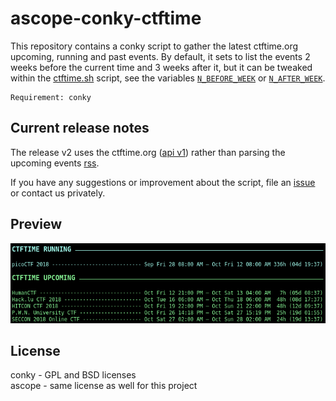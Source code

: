 # ascope-conky-ctftime

This repository contains a conky script to gather the latest ctftime.org upcoming, running and past events. By default, it sets to list the events 2 weeks before the current time and 3 weeks after it, but it can be tweaked within the [ctftime.sh](https://github.com/Ascope-Team/ascope-conky-ctftime/blob/master/ctftime.sh) script, see the variables [`N_BEFORE_WEEK`](https://github.com/Ascope-Team/ascope-conky-ctftime/blob/master/ctftime.sh#L26) or [`N_AFTER_WEEK`](https://github.com/Ascope-Team/ascope-conky-ctftime/blob/master/ctftime.sh#L27).

```text
Requirement: conky
```

## Current release notes

The release v2 uses the ctftime.org ([api v1](https://ctftime.org/api/)) rather than parsing the upcoming events [rss](https://ctftime.org/event/list/upcoming/rss/).

If you have any suggestions or improvement about the script, file an [issue](https://github.com/Ascope-Team/ascope-conky-ctftime/issues) or contact us privately.

## Preview

![preview](ascope_conky_preview.png)

## License
conky - GPL and BSD licenses  
ascope - same license as well for this project
